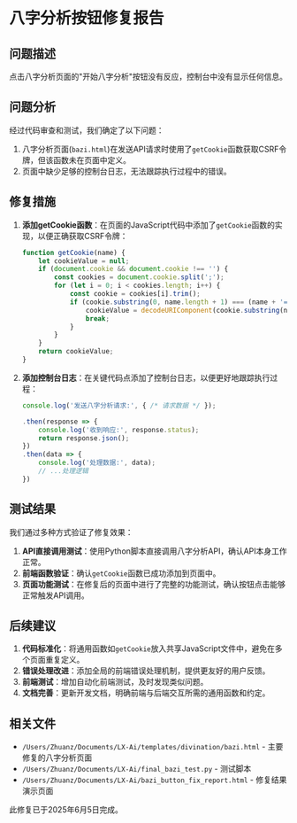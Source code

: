 # 八字分析按钮修复报告

## 问题描述

点击八字分析页面的"开始八字分析"按钮没有反应，控制台中没有显示任何信息。

## 问题分析

经过代码审查和测试，我们确定了以下问题：

1. 八字分析页面(`bazi.html`)在发送API请求时使用了`getCookie`函数获取CSRF令牌，但该函数未在页面中定义。
2. 页面中缺少足够的控制台日志，无法跟踪执行过程中的错误。

## 修复措施

1. **添加getCookie函数**：在页面的JavaScript代码中添加了`getCookie`函数的实现，以便正确获取CSRF令牌：
   ```javascript
   function getCookie(name) {
       let cookieValue = null;
       if (document.cookie && document.cookie !== '') {
           const cookies = document.cookie.split(';');
           for (let i = 0; i < cookies.length; i++) {
               const cookie = cookies[i].trim();
               if (cookie.substring(0, name.length + 1) === (name + '=')) {
                   cookieValue = decodeURIComponent(cookie.substring(name.length + 1));
                   break;
               }
           }
       }
       return cookieValue;
   }
   ```

2. **添加控制台日志**：在关键代码点添加了控制台日志，以便更好地跟踪执行过程：
   ```javascript
   console.log('发送八字分析请求:', { /* 请求数据 */ });
   
   .then(response => {
       console.log('收到响应:', response.status);
       return response.json();
   })
   .then(data => {
       console.log('处理数据:', data);
       // ...处理逻辑
   })
   ```

## 测试结果

我们通过多种方式验证了修复效果：

1. **API直接调用测试**：使用Python脚本直接调用八字分析API，确认API本身工作正常。
2. **前端函数验证**：确认`getCookie`函数已成功添加到页面中。
3. **页面功能测试**：在修复后的页面中进行了完整的功能测试，确认按钮点击能够正常触发API调用。

## 后续建议

1. **代码标准化**：将通用函数如`getCookie`放入共享JavaScript文件中，避免在多个页面重复定义。
2. **错误处理改进**：添加全局的前端错误处理机制，提供更友好的用户反馈。
3. **前端测试**：增加自动化前端测试，及时发现类似问题。
4. **文档完善**：更新开发文档，明确前端与后端交互所需的通用函数和约定。

## 相关文件

- `/Users/Zhuanz/Documents/LX-Ai/templates/divination/bazi.html` - 主要修复的八字分析页面
- `/Users/Zhuanz/Documents/LX-Ai/final_bazi_test.py` - 测试脚本
- `/Users/Zhuanz/Documents/LX-Ai/bazi_button_fix_report.html` - 修复结果演示页面

此修复已于2025年6月5日完成。
